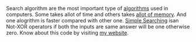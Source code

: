 Search algorithm are the most important type of <a href="https://en.wikipedia.org/wiki/Search_algorithm">algorithms</a> used in computers. Some takes allot of time and others takes <a href="https://www.khanacademy.org/computing/computer-science/algorithms">allot of memory</a>. And one alogrithm is faster compared with other one. <a href="https://www.khanacademy.org/computing/computer-science/algorithms">Simple Searching</a> isan Not-XOR operators if both the inputs are same answer will be one otherwise zero. Know about this code by visiting <a href="https://www.paydayloansnow.co.uk/">my website</a>.
